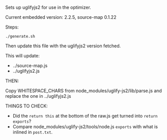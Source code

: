 Sets up uglifyjs2 for use in the optimizer.

Current embedded version: 2.2.5, source-map 0.1.22

Steps:

    ./generate.sh

Then update this file with the uglifyjs2 version fetched.

This will update:

* ../source-map.js
* ../uglifyjs2.js

THEN:

Copy WHITESPACE_CHARS from node_modules/uglify-js2/lib/parse.js and replace the one in ../uglifyjs2.js

THINGS TO CHECK:

* Did the `return this` at the bottom of the raw.js get turned into
`return exports`?
* Compare node_modules/uglify-js2/tools/node.js `exports` with what is inlined
in `post.txt`.
